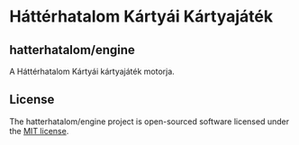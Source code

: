 # Háttérhatalom Kártyái Kártyajáték

## hatterhatalom/engine
A Háttérhatalom Kártyái kártyajáték motorja.

## License
The hatterhatalom/engine project is open-sourced software licensed under the [MIT license](http://opensource.org/licenses/MIT).